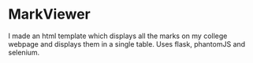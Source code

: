 # MarkViewer
I made an html template which displays all the marks on my college webpage and displays them in a single table.
Uses flask, phantomJS and selenium.
